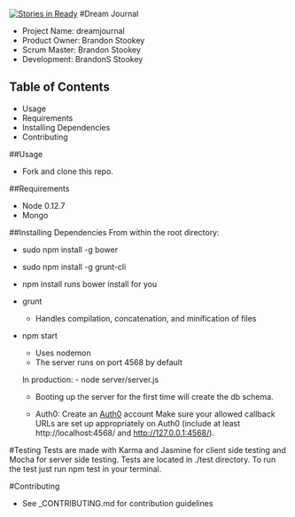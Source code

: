 [![Stories in Ready](https://badge.waffle.io/BrandonStookey/dreamjournal.png?label=ready&title=Ready)](https://waffle.io/BrandonStookey/dreamjournal)
#Dream Journal

- Project Name: dreamjournal
- Product Owner: Brandon Stookey
- Scrum Master: Brandon Stookey
- Development: BrandonS Stookey

## Table of Contents
- Usage
- Requirements
- Installing Dependencies
- Contributing

##Usage
- Fork and clone this repo.

##Requirements
- Node 0.12.7
- Mongo


##Installing Dependencies
From within the root directory:

- sudo npm install -g bower
- sudo npm install -g grunt-cli

- npm install 
	runs bower install for you

- grunt  
	- Handles compilation, concatenation, and minification of files

- npm start 
	- Uses nodemon
	- The server runs on port 4568 by default

	In production: 
		- node server/server.js 

	- Booting up the server for the first time will create the db schema. 	

	- Auth0: Create an [Auth0](https://auth0.com/) account
		Make sure your allowed callback URLs are set up appropriately on Auth0 (include at least http://localhost:4568/ and http://127.0.0.1:4568/).	

#Testing
Tests are made with Karma and Jasmine for client side testing and Mocha for server side testing. Tests are located in ./test directory. To run the test just run npm test in your terminal. 

#Contributing
- See _CONTRIBUTING.md for contribution guidelines





